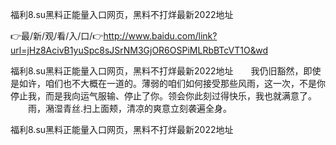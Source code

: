 福利8.su黑料正能量入口网页，黑料不打烊最新2022地址

👉最/新/观/看/入/口/👉http://www.baidu.com/link?url=jHz8AcivB1yuSpc8sJSrNM3GjOR6OSPiMLRbBTcVT1O&wd

福利8.su黑料正能量入口网页，黑料不打烊最新2022地址　　我仍旧豁然，即使是如许，咱们也不大概在一道的。薄弱的咱们如何接受那些风雨，这一次，不是你停止我，而是我向运气服输、停止了你。领会你此刻过得快乐，我也就满意了。
　　雨，潲湿青丝.扫上面颊，清凉的爽意立刻袭遍全身。


福利8.su黑料正能量入口网页，黑料不打烊最新2022地址
